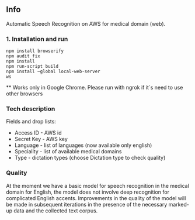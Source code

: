 ## Info
Automatic Speech Recognition on AWS for medical domain (web).

### 1. Installation and run
```
npm install browserify
npm audit fix 
npm install
npm run-script build
npm install —global local-web-server
ws
```
** Works only in Google Chrome. Please run with ngrok if it`s need to use other browsers

### Tech description

Fields and drop lists:
* Access ID - AWS id 
* Secret Key - AWS key
* Language - list of languages (now available only english)
* Speciality - list of available medical domains
* Type - dictation types (choose Dictation type to check quality)

### Quality
At the moment we have a basic model for speech recognition in the medical domain for English, the model does not involve deep recognition for complicated English accents. Improvements in the quality of the model will be made in subsequent iterations in the presence of the necessary marked-up data and the collected text corpus. 

